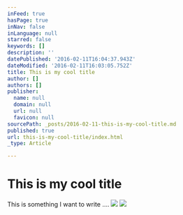 ```yaml
---
inFeed: true
hasPage: true
inNav: false
inLanguage: null
starred: false
keywords: []
description: ''
datePublished: '2016-02-11T16:04:37.943Z'
dateModified: '2016-02-11T16:03:05.752Z'
title: This is my cool title
author: []
authors: []
publisher:
  name: null
  domain: null
  url: null
  favicon: null
sourcePath: _posts/2016-02-11-this-is-my-cool-title.md
published: true
url: this-is-my-cool-title/index.html
_type: Article

---
```

# This is my cool title

This is something I want to write ....
![](https://the-grid-user-content.s3-us-west-2.amazonaws.com/4c68d552-8566-4cdf-89ca-d7d72665902e.png)
![](https://the-grid-user-content.s3-us-west-2.amazonaws.com/9706843f-07ea-4a44-8ff6-6471fa947d08.png)